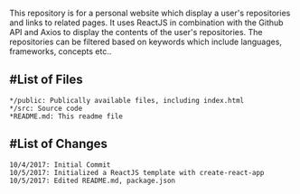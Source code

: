 This repository is for a personal website which display a user's repositories and links to related pages. It uses ReactJS in combination with the Github API and Axios to display the contents of the user's repositories. The repositories can be filtered based on keywords which include languages, frameworks, concepts etc..

#List of Files
--------------

	*/public: Publically available files, including index.html
	*/src: Source code
	*README.md: This readme file

#List of Changes
----------------

	10/4/2017: Initial Commit
	10/5/2017: Initialized a ReactJS template with create-react-app
	10/5/2017: Edited README.md, package.json
